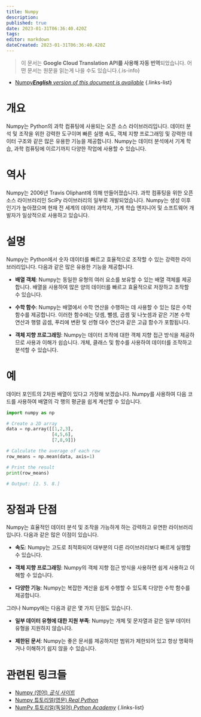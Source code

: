 ```yaml
---
title: Numpy
description: 
published: true
date: 2023-01-31T06:36:40.420Z
tags: 
editor: markdown
dateCreated: 2023-01-31T06:36:40.420Z
---
```


> 이 문서는 **Google Cloud Translation API를 사용해 자동 번역**되었습니다.
어떤 문서는 원문을 읽는게 나을 수도 있습니다.{.is-info}
- [Numpy***English** version of this document is available*](/en/Knowledge-base/Dictionary/numpy)
{.links-list}

  
# 개요
Numpy는 Python의 과학 컴퓨팅에 사용되는 오픈 소스 라이브러리입니다. 데이터 분석 및 조작을 위한 강력한 도구이며 빠른 실행 속도, 객체 지향 프로그래밍 및 강력한 데이터 구조와 같은 많은 유용한 기능을 제공합니다. Numpy는 데이터 분석에서 기계 학습, 과학 컴퓨팅에 이르기까지 다양한 작업에 사용할 수 있습니다.

# 역사
Numpy는 2006년 Travis Oliphant에 의해 만들어졌습니다. 과학 컴퓨팅을 위한 오픈 소스 라이브러리인 SciPy 라이브러리의 일부로 개발되었습니다. Numpy는 생성 이후 인기가 높아졌으며 현재 전 세계의 데이터 과학자, 기계 학습 엔지니어 및 소프트웨어 개발자가 일상적으로 사용하고 있습니다.

# 설명
Numpy는 Python에서 숫자 데이터를 빠르고 효율적으로 조작할 수 있는 강력한 라이브러리입니다. 다음과 같은 많은 유용한 기능을 제공합니다.

* **배열 객체**: Numpy는 동일한 유형의 여러 요소를 보유할 수 있는 배열 객체를 제공합니다. 배열을 사용하여 많은 양의 데이터를 빠르고 효율적으로 저장하고 조작할 수 있습니다.

* **수학 함수**: Numpy는 배열에서 수학 연산을 수행하는 데 사용할 수 있는 많은 수학 함수를 제공합니다. 이러한 함수에는 덧셈, 뺄셈, 곱셈 및 나눗셈과 같은 기본 수학 연산과 행렬 곱셈, 푸리에 변환 및 선형 대수 연산과 같은 고급 함수가 포함됩니다.

* **객체 지향 프로그래밍**: Numpy는 데이터 조작에 대한 객체 지향 접근 방식을 제공하므로 사용과 이해가 쉽습니다. 개체, 클래스 및 함수를 사용하여 데이터를 조작하고 분석할 수 있습니다.

# 예
데이터 포인트의 2차원 배열이 있다고 가정해 보겠습니다. Numpy를 사용하여 다음 코드를 사용하여 배열의 각 행의 평균을 쉽게 계산할 수 있습니다.

```python
import numpy as np

# Create a 2D array 
data = np.array([[1,2,3],
                 [4,5,6],
                 [7,8,9]])

# Calculate the average of each row
row_means = np.mean(data, axis=1)

# Print the result
print(row_means)

# Output: [2. 5. 8.]
```

# 장점과 단점
Numpy는 효율적인 데이터 분석 및 조작을 가능하게 하는 강력하고 유연한 라이브러리입니다. 다음과 같은 많은 이점이 있습니다.

* **속도**: Numpy는 고도로 최적화되어 대부분의 다른 라이브러리보다 빠르게 실행할 수 있습니다.

* **객체 지향 프로그래밍**: Numpy의 객체 지향 접근 방식을 사용하면 쉽게 사용하고 이해할 수 있습니다.

* **다양한 기능**: Numpy는 복잡한 계산을 쉽게 수행할 수 있도록 다양한 수학 함수를 제공합니다.

그러나 Numpy에는 다음과 같은 몇 가지 단점도 있습니다.

* **일부 데이터 유형에 대한 지원 부족**: Numpy는 개체 및 문자열과 같은 일부 데이터 유형을 지원하지 않습니다.

* **제한된 문서**: Numpy는 좋은 문서를 제공하지만 범위가 제한되어 있고 항상 명확하거나 이해하기 쉽지 않을 수 있습니다.

# 관련된 링크들
- [Numpy (영어) *공식 사이트*](https://numpy.org/)
- [Numpy 튜토리얼(영문) *Real Python*](https://realpython.com/numpy-tutorial-python/)
- [NumPy 튜토리얼(독일어) *Python Academy*](https://www.python-academy.com/python_numpy_tutorial.html)
{.links-list}